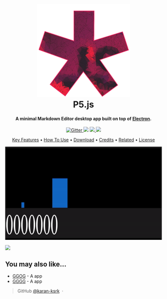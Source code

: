 
<h1 align="center">
  <br>
	<a href="https://editor.p5js.org/" target="_blank">
  <img href="https://editor.p5js.org/" src="https://raw.githubusercontent.com/karan-ksrk/Animated-clocks/master/P5JS_logo.png" alt="https://editor.p5js.org/" width="300"></img></a>
  <br>
  P5.js
  <br>
</h1>

<h4 align="center">A minimal Markdown Editor desktop app built on top of <a href="http://electron.atom.io" target="_blank">Electron</a>.</h4>

<p align="center">
  <a href="https://badge.fury.io/js/electron-markdownify">
    <img src="https://badge.fury.io/js/electron-markdownify.svg"
         alt="Gitter">
  </a>
  <a href="https://gitter.im/amitmerchant1990/electron-markdownify"><img src="https://badges.gitter.im/amitmerchant1990/electron-markdownify.svg"></a>
  <a href="https://saythanks.io/to/amitmerchant1990">
      <img src="https://img.shields.io/badge/SayThanks.io-%E2%98%BC-1EAEDB.svg">
  </a>
  <a href="https://www.paypal.me/AmitMerchant">
    <img src="https://img.shields.io/badge/$-donate-ff69b4.svg?maxAge=2592000&amp;style=flat">
  </a>
</p>

<p align="center">
  <a href="#key-features">Key Features</a> •
  <a href="#how-to-use">How To Use</a> •
  <a href="#download">Download</a> •
  <a href="#credits">Credits</a> •
  <a href="#related">Related</a> •
  <a href="#license">License</a>
</p>

<p align="center">
<img width="1000" height="300" src="https://raw.githubusercontent.com/karan-ksrk/Calculate-Pi-digits-with-Collisions/master/collision.gif">
</p




<a href="https://www.patreon.com/amitmerchant">
	<img src="https://c5.patreon.com/external/logo/become_a_patron_button@2x.png" width="160">
</a>

## You may also like...

- [GGOG](https://github.com/karan-ksrk) - A app
- [GGGG](https://github.com/karan-ksrk) - A app


> GitHub [@karan-ksrk](https://github.com/karan-ksrk) &nbsp;&middot;&nbsp;
